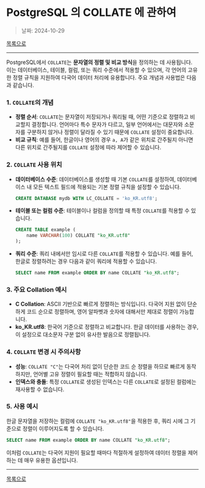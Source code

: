 # PostgreSQL 의 COLLATE 에 관하여

> 날짜: 2024-10-29

[목록으로](https://shiwoo-park.github.io/blog)

---

PostgreSQL에서 `COLLATE`는 **문자열의 정렬 및 비교 방식**을 정의하는 데 사용됩니다. 이는 데이터베이스, 테이블, 컬럼, 또는 쿼리 수준에서 적용할 수 있으며, 각 언어의 고유한 정렬 규칙을 지원하여 다국어 데이터 처리에 유용합니다. 주요 개념과 사용법은 다음과 같습니다.

### 1. `COLLATE`의 개념
- **정렬 순서**: `COLLATE`는 문자열이 저장되거나 쿼리될 때, 어떤 기준으로 정렬하고 비교할지 결정합니다. 언어마다 특수 문자가 다르고, 일부 언어에서는 대문자와 소문자를 구분하지 않거나 정렬이 달라질 수 있기 때문에 `COLLATE` 설정이 중요합니다.
- **비교 규칙**: 예를 들어, 한글이나 영어의 경우 `a, A`가 같은 위치로 간주될지 아니면 다른 위치로 간주될지를 `COLLATE` 설정에 따라 제어할 수 있습니다.

### 2. `COLLATE` 사용 위치
- **데이터베이스 수준**: 데이터베이스를 생성할 때 기본 `COLLATE`를 설정하여, 데이터베이스 내 모든 텍스트 필드에 적용되는 기본 정렬 규칙을 설정할 수 있습니다.
  
  ```sql
  CREATE DATABASE mydb WITH LC_COLLATE = 'ko_KR.utf8';
  ```

- **테이블 또는 컬럼 수준**: 테이블이나 컬럼을 정의할 때 특정 `COLLATE`를 적용할 수 있습니다.

  ```sql
  CREATE TABLE example (
      name VARCHAR(100) COLLATE "ko_KR.utf8"
  );
  ```

- **쿼리 수준**: 쿼리 내에서만 임시로 다른 `COLLATE`를 적용할 수 있습니다. 예를 들어, 한글로 정렬하려는 경우 다음과 같이 쿼리에 적용할 수 있습니다.

  ```sql
  SELECT name FROM example ORDER BY name COLLATE "ko_KR.utf8";
  ```

### 3. 주요 Collation 예시
- **C Collation**: ASCII 기반으로 빠르게 정렬하는 방식입니다. 다국어 지원 없이 단순하게 코드 순으로 정렬하며, 영어 알파벳과 숫자에 대해서만 제대로 정렬이 가능합니다.
- **ko_KR.utf8**: 한국어 기준으로 정렬하고 비교합니다. 한글 데이터를 사용하는 경우, 이 설정으로 대소문자 구분 없이 유사한 발음으로 정렬됩니다.

### 4. `COLLATE` 변경 시 주의사항
- **성능**: `COLLATE "C"`는 다국어 처리 없이 단순한 코드 순 정렬을 하므로 빠르게 동작하지만, 언어별 고유 정렬이 필요할 때는 적합하지 않습니다.
- **인덱스와 충돌**: 특정 `COLLATE`로 생성된 인덱스는 다른 `COLLATE`로 설정된 컬럼에는 재사용할 수 없습니다.
  
### 5. 사용 예시
한글 문자열을 저장하는 컬럼에 `COLLATE "ko_KR.utf8"`을 적용한 후, 쿼리 시에 그 기준으로 정렬이 이루어지도록 할 수 있습니다.

```sql
SELECT name FROM example ORDER BY name COLLATE "ko_KR.utf8";
```

이처럼 `COLLATE`는 다국어 지원이 필요할 때마다 적절하게 설정하여 데이터 정렬을 제어하는 데 매우 유용한 옵션입니다.


---

[목록으로](https://shiwoo-park.github.io/blog)
